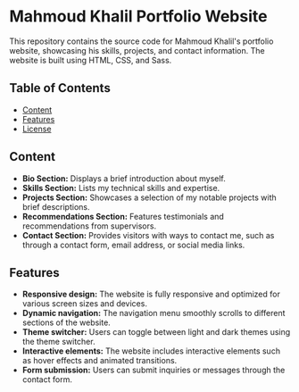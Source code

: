 # Mahmoud Khalil Portfolio Website

This repository contains the source code for Mahmoud Khalil's portfolio website, showcasing his skills, projects, and contact information. The website is built using HTML, CSS, and Sass.

## Table of Contents

- [Content](#content)
- [Features](#features)
- [License](#license)

## Content

- **Bio Section:** Displays a brief introduction about myself.
- **Skills Section:** Lists my technical skills and expertise.
- **Projects Section:** Showcases a selection of my notable projects with brief descriptions.
- **Recommendations Section:** Features testimonials and recommendations from supervisors.
- **Contact Section:** Provides visitors with ways to contact me, such as through a contact form, email address, or social media links.

## Features

- **Responsive design:** The website is fully responsive and optimized for various screen sizes and devices.
- **Dynamic navigation:** The navigation menu smoothly scrolls to different sections of the website.
- **Theme switcher:** Users can toggle between light and dark themes using the theme switcher.
- **Interactive elements:** The website includes interactive elements such as hover effects and animated transitions.
- **Form submission:** Users can submit inquiries or messages through the contact form.
